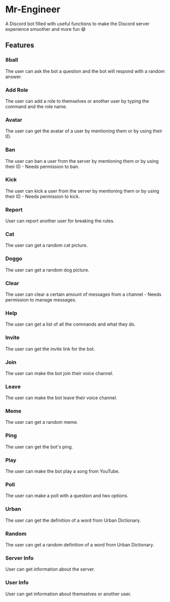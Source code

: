 # Mr-Engineer

A Discord bot filled with useful functions to make the Discord server experience smoother and more fun 😄

## Features

### 8ball

The user can ask the bot a question and the bot will respond with a random answer.

### Add Role

The user can add a role to themselves or another user by typing the command and the role name.

### Avatar

The user can get the avatar of a user by mentioning them or by using their ID.

### Ban

The user can ban a user from the server by mentioning them or by using their ID - Needs permission to ban.

### Kick

The user can kick a user from the server by mentioning them or by using their ID - Needs permission to kick.

### Report
User can report another user for breaking the rules.

### Cat

The user can get a random cat picture.

### Doggo

The user can get a random dog picture.

### Clear

The user can clear a certain amount of messages from a channel - Needs permission to manage messages.

### Help

The user can get a list of all the commands and what they do.

### Invite

The user can get the invite link for the bot.

### Join

The user can make the bot join their voice channel.

### Leave

The user can make the bot leave their voice channel.

### Meme

The user can get a random meme.

### Ping

The user can get the bot's ping.

### Play

The user can make the bot play a song from YouTube.

### Poll

The user can make a poll with a question and two options.

### Urban

The user can get the definition of a word from Urban Dictionary.

### Random

The user can get a random definition of a word from Urban Dictionary.

### Server Info
User can get information about the server.

### User Info
User can get information about themselves or another user.

